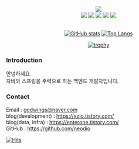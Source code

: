 <div align="center">

<img src="https://capsule-render.vercel.app/api?type=waving&color=auto&height=200&section=header&text=neodio's%20GitHub&fontSize=40"/>

<div align="center">
 <img src="https://img.shields.io/badge/Java-007396?style=flat&logo=Java&logoColor=white" />
 <img src="https://img.shields.io/badge/Spring-6DB33F?style=flat&logo=Spring&logoColor=white"/>
 <img src="https://img.shields.io/badge/Spring%20Boot-6DB33F?style=flat&logo=Spring%20Boot&logoColor=white"/>
 <img src="https://img.shields.io/badge/Kotlin-7F52FF?style=flat&logo=Kotlin&logoColor=white" />
 <img src="https://img.shields.io/badge/MySQL-4479A1?style=flat&logo=MySQL&logoColor=white" />
</div>
<br>

[![GitHub stats](https://github-readme-stats.vercel.app/api?username=neodio&line_height=24&hide_rank=true&show_icons=true&layout=compact&theme=white)](https://github.com/neodio)
[![Top Langs](https://github-readme-stats.vercel.app/api/top-langs/?username=neodio&layout=compact&langs_count=8&theme=white)](https://github.com/neodio?tab=repositories&q=&type=&language=java&sort=)
<!-- ![GitHub streak stats](https://github-readme-streak-stats.herokuapp.com/?user=neodio)   -->

<!-- 배경화면 트로피 설정 -->
[![trophy](https://github-profile-trophy.vercel.app/?username=neodio&theme=flat&column=8)](https://github.com/ryo-ma/github-profile-trophy)

</div>

### Introduction
안녕하세요.<br/>
자바와 스프링을 주력으로 하는 백엔드 개발자입니다.

### Contact
Email : godwings@naver.com <br/>
blog(development) : https://xzio.tistory.com/ <br/>
blog(data, infra) : https://enterone.tistory.com/ <br/>
GitHub : https://github.com/neodio

[![Hits](https://hits.seeyoufarm.com/api/count/incr/badge.svg?url=https%3A%2F%2Fgithub.com%2Fneodio&count_bg=%2379C83D&title_bg=%23555555&icon=&icon_color=%23E7E7E7&title=hits&edge_flat=false)](https://hits.seeyoufarm.com)

<!-- ### Skill -->
<div style="display:flex; flex-direction:column; align-items:flex-start;">
    <!-- Backend -->
    <!-- <p><strong>Backend</strong></p> -->
    <!-- <div>
        <img src="https://img.shields.io/badge/Java-007396?style=flat&logo=Java&logoColor=white">
        <img src="https://img.shields.io/badge/Kotlin-7F52FF?style=flat&logo=Kotlin&logoColor=white" />
        <img src="https://img.shields.io/badge/Python-3776AB?style=flat&logo=python&logoColor=white">
        <img src="https://img.shields.io/badge/Node.js-339933?style=flat&logo=node.js&logoColor=white">
    </div> -->
    <!-- Frontend -->
    <!-- <p><strong>Frontend</strong></p>
    <div> -->
        <!-- <img src="https://img.shields.io/badge/html5-E34F26?style=flat&logo=html5&logoColor=white">
        <img src="https://img.shields.io/badge/css-1572B6?style=flat&logo=css3&logoColor=white">
        <img src="https://img.shields.io/badge/javascript-F7DF1E?style=flat&logo=javascript&logoColor=black">
        <img src="https://img.shields.io/badge/bootstrap-7952B3?style=flat&logo=bootstrap&logoColor=white"> -->
        <!-- <img src="https://img.shields.io/badge/React-61DAFB?style=flat&logo=react&logoColor=black"> -->
        <!-- <img src="https://img.shields.io/badge/JQuery-0769AD?style=flat&logo=jquery&logoColor=white">
        <img src="https://img.shields.io/badge/Ajax-00758F?style=flat&logo=ajax&logoColor=white"> -->
        <!-- <img src="https://img.shields.io/badge/TypeScript-3178C6?style=flat&logo=typescript&logoColor=white"> -->
    <!-- </div> -->
    <!-- Database -->
    <!-- <p><strong>Database</strong></p>
    <div>
        <img src="https://img.shields.io/badge/oracle-F80000?style=flat&logo=oracle&logoColor=white">
        <img src="https://img.shields.io/badge/mysql-4479A1?style=flat&logo=mysql&logoColor=white">
        <img src="https://img.shields.io/badge/firebase-FFCA28?style=flat&logo=firebase&logoColor=white">
    </div> -->
    <!-- Server -->
    <!-- <p><strong>Server</strong></p>
    <div>
        <img src="https://img.shields.io/badge/linux-FCC624?style=flat&logo=linux&logoColor=black">
        <img src="https://img.shields.io/badge/apache tomcat-F8DC75?style=flat&logo=apachetomcat&logoColor=black">
        <img src="https://img.shields.io/badge/Amazon AWS-232F3E?style=flat&logo=amazon aws&logoColor=white">
        <img src="https://img.shields.io/badge/Docker-2496ED?style=flat&logo=Docker&logoColor=white"/></a>
    </div> -->
    <!-- Development Tools -->
    <!-- <p><strong>Development Tools</strong></p>
    <div>
        <img src="https://img.shields.io/badge/IntelliJ IDEA-000000?style=flat&logo=intellij-idea&logoColor=white">
        <img src="https://img.shields.io/badge/Eclipse IDE-2C2255?style=flat&logo=eclipse-ide&logoColor=white">
        <img src="https://img.shields.io/badge/Visual Studio Code-007ACC?style=flat&logo=visual-studio-code&logoColor=white">
        <img src="https://img.shields.io/badge/Visual Studio-5C2D91?style=flat&logo=visual-studio&logoColor=white"> -->
        <!-- <img src="https://img.shields.io/badge/Anaconda-44A833?style=flat&logo=anaconda&logoColor=white"> -->
        <!-- <img src="https://img.shields.io/badge/DBeaver-4D4D4D?style=flat&logo=dbeaver&logoColor=white"> -->
        <!-- <img src="https://img.shields.io/badge/Android Studio-3DDC84?style=flat&logo=Android Studio&logoColor=white"/></a> -->
    <!-- </div> -->
    <!-- Framework -->
    <!-- <p><strong>Framework</strong></p>
    <div>
        <img src="https://img.shields.io/badge/Spring-6DB33F?style=flat&logo=spring&logoColor=white">
        <img src="https://img.shields.io/badge/Spring Boot-6DB33F?style=flat&logo=spring-boot&logoColor=white"> -->
        <!-- <img src="https://img.shields.io/badge/Flask-000000?style=flat&logo=flask&logoColor=white"> -->
        <!-- <img src="https://img.shields.io/badge/Bootstrap-7952B3?style=flat&logo=bootstrap&logoColor=white"> -->
    <!-- </div> -->
    <!-- Version Control -->
    <!-- <p><strong>Version Control</strong></p>
    <div>
        <img src="https://img.shields.io/badge/Git-F05032?style=flat&logo=git&logoColor=white">
        <img src="https://img.shields.io/badge/GitHub-181717?style=flat&logo=github&logoColor=white">
    </div> -->
    <!-- Communication -->
    <!-- <p><strong>Communication</strong></p>
    <div>
        <img src="https://img.shields.io/badge/Slack-4A154B?style=flat&logo=Slack&logoColor=white"/></a> -->
        <!-- <img src="https://img.shields.io/badge/Figma-F24E1E?style=flat&logo=figma&logoColor=white"> -->
        <!-- <img src="https://img.shields.io/badge/StarUML-7D57C1?style=flat&logo=staruml&logoColor=white"> -->
    <!-- </div> -->
</div>
